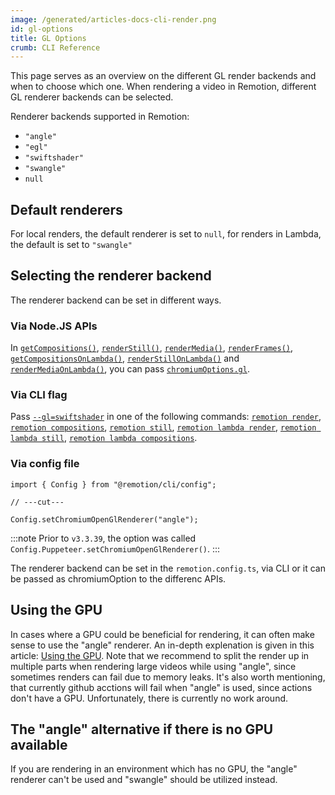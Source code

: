 ```yaml
---
image: /generated/articles-docs-cli-render.png
id: gl-options
title: GL Options
crumb: CLI Reference
---
```


This page serves as an overview on the different GL render backends and when to choose which one.
When rendering a video in Remotion, different GL renderer backends can be selected.

Renderer backends supported in Remotion:

- <code>"angle" </code>
- <code>"egl"</code>
- <code>"swiftshader"</code>
- <code>"swangle" </code>
- <code>null</code>

## Default renderers

For local renders, the default renderer is set to <code>null</code>,
for renders in Lambda, the default is set to <code>"swangle"</code>

## Selecting the renderer backend

The renderer backend can be set in different ways.

### Via Node.JS APIs

In [`getCompositions()`](/docs/renderer/get-compositions#gl), [`renderStill()`](/docs/renderer/render-still#gl), [`renderMedia()`](/docs/renderer/render-media#gl), [`renderFrames()`](/docs/renderer/render-frames#gl), [`getCompositionsOnLambda()`](/docs/lambda/getcompositionsonlambda#gl), [`renderStillOnLambda()`](/docs/lambda/renderstillonlambda#gl) and [`renderMediaOnLambda()`](/docs/lambda/rendermediaonlambda#gl), you can pass [`chromiumOptions.gl`](/docs/renderer/render-still#gl).

### Via CLI flag

Pass [`--gl=swiftshader`](/docs/cli) in one of the following commands: [`remotion render`](/docs/cli/render), [`remotion compositions`](/docs/cli/compositions), [`remotion still`](/docs/cli/still), [`remotion lambda render`](/docs/lambda/cli/render), [`remotion lambda still`](/docs/lambda/cli/still), [`remotion lambda compositions`](/docs/lambda/cli/compositions).

### Via config file

```tsx twoslash
import { Config } from "@remotion/cli/config";

// ---cut---

Config.setChromiumOpenGlRenderer("angle");
```

:::note
Prior to `v3.3.39`, the option was called `Config.Puppeteer.setChromiumOpenGlRenderer()`.
:::

The renderer backend can be set in the <code>remotion.config.ts</code>, via CLI or it can be passed as chromiumOption to the differenc APIs.

## Using the GPU

In cases where a GPU could be beneficial for rendering, it can often make sense to use the "angle" renderer. An in-depth explenation is given in this article: [Using the GPU](/docs/gpu). Note that we recommend to split the render up in multiple parts when rendering large videos while using "angle", since sometimes renders can fail due to memory leaks.
It's also worth mentioning, that currently github acctions will fail when "angle" is used, since actions don't have a GPU. Unfortunately, there is currently no work around.

##

## The "angle" alternative if there is no GPU available

If you are rendering in an environment which has no GPU, the "angle" renderer can't be used and "swangle" should be utilized instead.
